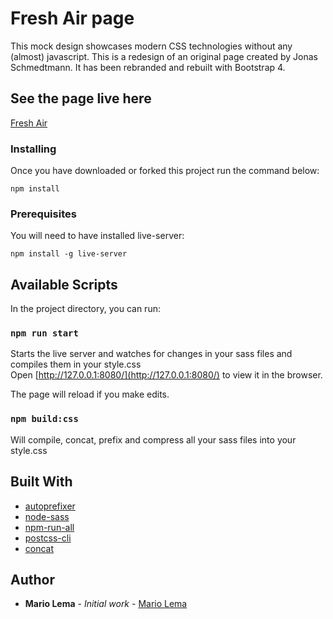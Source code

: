 # Fresh Air page

This mock design showcases modern CSS technologies without any (almost) javascript. This is a redesign of an original page created by Jonas Schmedtmann. It has been rebranded and rebuilt with Bootstrap 4.

## See the page live here

[Fresh Air](https://mariolema.github.io/Oxygen/)

### Installing

Once you have downloaded or forked this project run the command below:

```
npm install
```

### Prerequisites

You will need to have installed live-server:

```
npm install -g live-server

```


## Available Scripts

In the project directory, you can run:

### `npm run start`

Starts the live server and watches for changes in your sass files and compiles them in your style.css<br>
Open [http://127.0.0.1:8080/](http://127.0.0.1:8080/) to view it in the browser.

The page will reload if you make edits.<br>

### `npm build:css`

Will compile, concat, prefix and compress all your sass files into your style.css<br>


## Built With

* [autoprefixer](https://www.npmjs.com/package/autoprefixer)
* [node-sass](https://www.npmjs.com/package/node-sass)
* [npm-run-all](https://www.npmjs.com/package/npm-run-all)
* [postcss-cli](https://www.npmjs.com/package/postcss-cli) 
* [concat](https://www.npmjs.com/package/concat) 

## Author

* **Mario Lema** - *Initial work* - [Mario Lema](https://github.com/MarioLema)